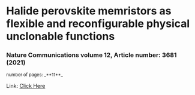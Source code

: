 # **Halide perovskite memristors as flexible and reconfigurable physical unclonable functions**
### Nature Communications volume 12, Article number: 3681 (2021) 

<sub>
number of pages: _**11**_
</sub>

Link: [Click Here](https://www.nature.com/articles/s41467-021-24057-0)
